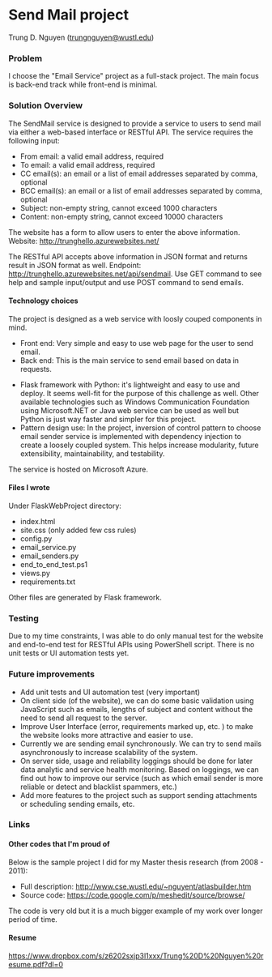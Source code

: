 # Send Mail project

Trung D. Nguyen (trungnguyen@wustl.edu)

### Problem
I choose the "Email Service" project as a full-stack project. The main focus is back-end track while front-end is minimal.

### Solution Overview
The SendMail service is designed to provide a service to users to send mail via either a web-based interface or RESTful API. The service requires the following input:
+ From email: a valid email address, required
+ To email: a valid email address, required
+ CC email(s): an email or a list of email addresses separated by comma, optional
+ BCC email(s): an email or a list of email addresses separated by comma, optional
+ Subject: non-empty string, cannot exceed 1000 characters
+ Content: non-empty string, cannot exceed 10000 characters

The website has a form to allow users to enter the above information. Website: http://trunghello.azurewebsites.net/

The RESTful API accepts above information in JSON format and returns result in JSON format as well. Endpoint: http://trunghello.azurewebsites.net/api/sendmail. Use GET command to see help and sample input/output and use POST command to send emails.

#### Technology choices
The project is designed as a web service with loosly couped components in mind.

- Front end: Very simple and easy to use web page for the user to send email.
- Back end: This is the main service to send email based on data in requests.
 
+ Flask framework with Python: it's lightweight and easy to use and deploy. It seems well-fit for the purpose of this challenge as well. Other available technologies such as Windows Communication Foundation using Microsoft.NET or Java web service can be used as well but Python is just way faster and simpler for this project.
+ Pattern design use:
In the project, inversion of control pattern to choose email sender service is implemented with dependency injection to create a loosely coupled system. This helps
increase modularity, future extensibility, maintainability, and testability.

The service is hosted on Microsoft Azure.

#### Files I wrote
Under FlaskWebProject directory:
- index.html
- site.css (only added few css rules)
- config.py 
- email_service.py
- email_senders.py
- end_to_end_test.ps1
- views.py
- requirements.txt

Other files are generated by Flask framework.

### Testing
Due to my time constraints, I was able to do only manual test for the website and end-to-end test for RESTful APIs using PowerShell script. There is no unit tests or UI automation tests yet.

### Future improvements
+ Add unit tests and UI automation test (very important)
+ On client side (of the website), we can do some basic validation using JavaScript such as emails, lengths of subject and content without the need to send all request to the server.
+ Improve User Interface (error, requirements marked up, etc. ) to make the website looks more attractive and easier to use.
+ Currently we are sending email synchronously. We can try to send mails asynchronously to increase scalability of the system.
+ On server side, usage and reliability loggings should be done for later data analytic and service health monitoring. Based on loggings, we can find out how to improve our service (such as which email sender is more reliable or detect and blacklist spammers, etc.)
+ Add more features to the project such as support sending attachments or scheduling sending emails, etc.

### Links
#### Other codes that I'm proud of
Below is the sample project I did for my Master thesis research (from 2008 - 2011):
+ Full description: http://www.cse.wustl.edu/~nguyent/atlasbuilder.htm
+ Source code: https://code.google.com/p/meshedit/source/browse/

The code is very old but it is a much bigger example of my work over longer period of time.

#### Resume
https://www.dropbox.com/s/z6202sxjp3l1xxx/Trung%20D%20Nguyen%20resume.pdf?dl=0

